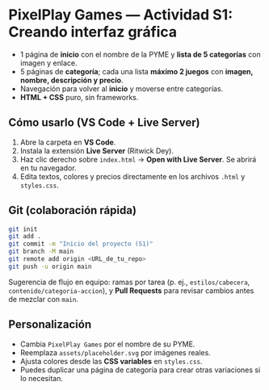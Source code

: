 
# PixelPlay Games — Actividad S1: Creando interfaz gráfica
- 1 página de **inicio** con el nombre de la PYME y **lista de 5 categorías** con imagen y enlace.
- 5 páginas de **categoría**; cada una lista **máximo 2 juegos** con **imagen, nombre, descripción y precio**.
- Navegación para volver al **inicio** y moverse entre categorías.
- **HTML + CSS** puro, sin frameworks.

## Cómo usarlo (VS Code + Live Server)

1. Abre la carpeta en **VS Code**.
2. Instala la extensión **Live Server** (Ritwick Dey).
3. Haz clic derecho sobre `index.html` → **Open with Live Server**. Se abrirá en tu navegador.
4. Edita textos, colores y precios directamente en los archivos `.html` y `styles.css`.

## Git (colaboración rápida)

```bash
git init
git add .
git commit -m "Inicio del proyecto (S1)"
git branch -M main
git remote add origin <URL_de_tu_repo>
git push -u origin main
```

Sugerencia de flujo en equipo: ramas por tarea (p. ej., `estilos/cabecera`, `contenido/categoria-accion`), y **Pull Requests** para revisar cambios antes de mezclar con `main`.

## Personalización

- Cambia `PixelPlay Games` por el nombre de su PYME.
- Reemplaza `assets/placeholder.svg` por imágenes reales.
- Ajusta colores desde las **CSS variables** en `styles.css`.
- Puedes duplicar una página de categoría para crear otras variaciones si lo necesitan.
